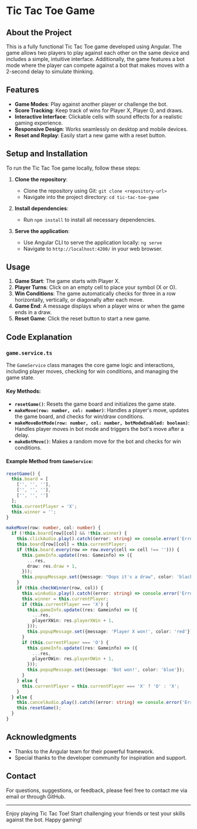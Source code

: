 # Tic Tac Toe Game

## About the Project
This is a fully functional Tic Tac Toe game developed using Angular. The game allows two players to play against each other on the same device and includes a simple, intuitive interface. Additionally, the game features a bot mode where the player can compete against a bot that makes moves with a 2-second delay to simulate thinking.

## Features
- **Game Modes**: Play against another player or challenge the bot.
- **Score Tracking**: Keep track of wins for Player X, Player O, and draws.
- **Interactive Interface**: Clickable cells with sound effects for a realistic gaming experience.
- **Responsive Design**: Works seamlessly on desktop and mobile devices.
- **Reset and Replay**: Easily start a new game with a reset button.

## Setup and Installation
To run the Tic Tac Toe game locally, follow these steps:
1. **Clone the repository**:
   - Clone the repository using Git: `git clone <repository-url>`
   - Navigate into the project directory: `cd tic-tac-toe-game`

2. **Install dependencies**:
   - Run `npm install` to install all necessary dependencies.

3. **Serve the application**:
   - Use Angular CLI to serve the application locally: `ng serve`
   - Navigate to `http://localhost:4200/` in your web browser.

## Usage
1. **Game Start**: The game starts with Player X.
2. **Player Turns**: Click on an empty cell to place your symbol (X or O).
3. **Win Conditions**: The game automatically checks for three in a row horizontally, vertically, or diagonally after each move.
4. **Game End**: A message displays when a player wins or when the game ends in a draw.
5. **Reset Game**: Click the reset button to start a new game.

## Code Explanation

### `game.service.ts`
The `GameService` class manages the core game logic and interactions, including player moves, checking for win conditions, and managing the game state.

#### Key Methods:
- **`resetGame()`**: Resets the game board and initializes the game state.
- **`makeMove(row: number, col: number)`**: Handles a player's move, updates the game board, and checks for win/draw conditions.
- **`makeMoveBotMode(row: number, col: number, botModeEnabled: boolean)`**: Handles player moves in bot mode and triggers the bot's move after a delay.
- **`makeBotMove()`**: Makes a random move for the bot and checks for win conditions.

#### Example Method from `GameService`:

```typescript
resetGame() {
  this.board = [
    ['', '', ''],
    ['', '', ''],
    ['', '', '']
  ];
  this.currentPlayer = 'X';
  this.winner = '';
}

makeMove(row: number, col: number) {
  if (!this.board[row][col] && !this.winner) {
    this.clickAudio.play().catch((error: string) => console.error('Error playing click sound:', error));
    this.board[row][col] = this.currentPlayer;
    if (this.board.every(row => row.every(cell => cell !== ''))) {
      this.gameInfo.update((res: Gameinfo) => ({
        ...res,
        draw: res.draw + 1,
      }));
      this.popupMessage.set({message: "Oops it's a draw", color: 'black'});
    }
    if (this.checkWinner(row, col)) {
      this.winAudio.play().catch((error: string) => console.error('Error playing win sound:', error));
      this.winner = this.currentPlayer;
      if (this.currentPlayer === 'X') {
        this.gameInfo.update((res: Gameinfo) => ({
          ...res,
          playerXWin: res.playerXWin + 1,
        }));
        this.popupMessage.set({message: 'Player X won!', color: 'red'});
      }
      if (this.currentPlayer === 'O') {
        this.gameInfo.update((res: Gameinfo) => ({
          ...res,
          playerOWin: res.playerOWin + 1,
        }));
        this.popupMessage.set({message: 'Bot won!', color: 'blue'});
      }
    } else {
      this.currentPlayer = this.currentPlayer === 'X' ? 'O' : 'X';
    }
  } else {
    this.cancelAudio.play().catch((error: string) => console.error('Error playing cancel sound:', error));
    this.resetGame();
  }
}
```

## Acknowledgments
- Thanks to the Angular team for their powerful framework.
- Special thanks to the developer community for inspiration and support.

## Contact
For questions, suggestions, or feedback, please feel free to contact me via email or through GitHub.

---

Enjoy playing Tic Tac Toe! Start challenging your friends or test your skills against the bot. Happy gaming!